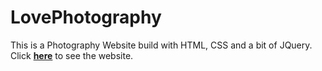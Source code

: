 # LovePhotography

This is a Photography Website build with HTML, CSS and a bit of JQuery. Click **[here](https://malihakabir.github.io/LovePhotography/)** to see the website.

